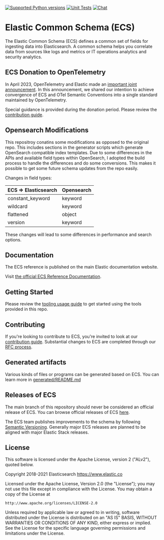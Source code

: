 [![Supported Python versions](https://img.shields.io/badge/python-3.8+-blue.svg)](https://www.python.org/downloads/)
[![Unit Tests](https://github.com/elastic/ecs/workflows/Tests/badge.svg)](https://github.com/elastic/ecs/actions)
[![Chat](https://img.shields.io/badge/chat-%23stack--ecs-blueviolet)](https://ela.st/slack)

# Elastic Common Schema (ECS)

The Elastic Common Schema (ECS) defines a common set of fields for
ingesting data into Elasticsearch. A common schema helps you correlate
data from sources like logs and metrics or IT operations
analytics and security analytics.

## ECS Donation to OpenTelemetry
In April 2023, OpenTelemetry and Elastic made an
[important joint announcement](https://opentelemetry.io/blog/2023/ecs-otel-semconv-convergence/).
In this announcement, we shared our intention to achieve convergence of ECS and OTel
Semantic Conventions into a single standard maintained by OpenTelemetry.

Special guidance is provided during the donation period. Please review the [contribution guide](CONTRIBUTING.md).

## Opensearch Modifications

This repositroy conatins some modifications as opposed to the original repo. 
This includes sections in the generator scripts which generate OpenSearch compatible
index templates. Due to some differences in the APIs and available field types
within OpenSearch, I adopted the build process to handle the differences and do 
some conversions. This makes it possible to get some future schema updates from the
repo easily.

Changes in field types:

| ECS => Elasticsearch | Opensearch |
|----------------------|------------|
| constant_keyword     | keyword    |
| wildcard             | keyword    |
| flattened            | object     |
| version              | keyword    |

These changes will lead to some differences in performance and search options. 

## Documentation

The ECS reference is published on the main Elastic documentation website.

Visit [the official ECS Reference Documentation](https://www.elastic.co/guide/en/ecs/current/index.html).

## Getting Started

Please review the [tooling usage guide](USAGE.md) to get started using the tools provided in this repo.

## Contributing

If you're looking to contribute to ECS, you're invited to look at our
[contribution guide](CONTRIBUTING.md). Substantial changes to ECS are completed
through our [RFC process](./rfcs/README.md).

## Generated artifacts

Various kinds of files or programs can be generated based on ECS.
You can learn more in [generated/README.md](generated)

## Releases of ECS

The main branch of this repository should never be considered an
official release of ECS. You can browse official releases of ECS
[here](https://github.com/elastic/ecs/releases).

The ECS team publishes improvements to the schema by following
[Semantic Versioning](https://semver.org/).
Generally major ECS releases are planned to be aligned with major Elastic Stack releases.

## License

This software is licensed under the Apache License, version 2 ("ALv2"), quoted below.

Copyright 2018-2021 Elasticsearch <https://www.elastic.co>

Licensed under the Apache License, Version 2.0 (the "License"); you may not
use this file except in compliance with the License. You may obtain a copy of
the License at

    http://www.apache.org/licenses/LICENSE-2.0

Unless required by applicable law or agreed to in writing, software
distributed under the License is distributed on an "AS IS" BASIS, WITHOUT
WARRANTIES OR CONDITIONS OF ANY KIND, either express or implied. See the
License for the specific language governing permissions and limitations under
the License.
